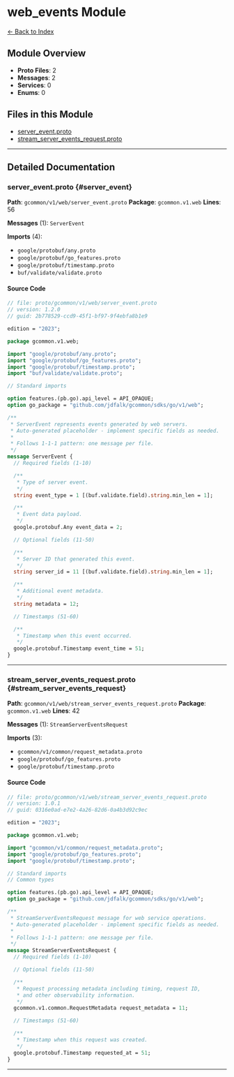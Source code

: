# web_events Module

[← Back to Index](./index.md)

## Module Overview

- **Proto Files**: 2
- **Messages**: 2
- **Services**: 0
- **Enums**: 0

## Files in this Module

- [server_event.proto](#server_event)
- [stream_server_events_request.proto](#stream_server_events_request)
---


## Detailed Documentation

### server_event.proto {#server_event}

**Path**: `gcommon/v1/web/server_event.proto` **Package**: `gcommon.v1.web` **Lines**: 56

**Messages** (1): `ServerEvent`

**Imports** (4):

- `google/protobuf/any.proto`
- `google/protobuf/go_features.proto`
- `google/protobuf/timestamp.proto`
- `buf/validate/validate.proto`

#### Source Code

```protobuf
// file: proto/gcommon/v1/web/server_event.proto
// version: 1.2.0
// guid: 2b778529-ccd9-45f1-bf97-9f4ebfa8b1e9

edition = "2023";

package gcommon.v1.web;

import "google/protobuf/any.proto";
import "google/protobuf/go_features.proto";
import "google/protobuf/timestamp.proto";
import "buf/validate/validate.proto";

// Standard imports

option features.(pb.go).api_level = API_OPAQUE;
option go_package = "github.com/jdfalk/gcommon/sdks/go/v1/web";

/**
 * ServerEvent represents events generated by web servers.
 * Auto-generated placeholder - implement specific fields as needed.
 *
 * Follows 1-1-1 pattern: one message per file.
 */
message ServerEvent {
  // Required fields (1-10)

  /**
   * Type of server event.
   */
  string event_type = 1 [(buf.validate.field).string.min_len = 1];

  /**
   * Event data payload.
   */
  google.protobuf.Any event_data = 2;

  // Optional fields (11-50)

  /**
   * Server ID that generated this event.
   */
  string server_id = 11 [(buf.validate.field).string.min_len = 1];

  /**
   * Additional event metadata.
   */
  string metadata = 12;

  // Timestamps (51-60)

  /**
   * Timestamp when this event occurred.
   */
  google.protobuf.Timestamp event_time = 51;
}
```

---

### stream_server_events_request.proto {#stream_server_events_request}

**Path**: `gcommon/v1/web/stream_server_events_request.proto` **Package**: `gcommon.v1.web` **Lines**: 42

**Messages** (1): `StreamServerEventsRequest`

**Imports** (3):

- `gcommon/v1/common/request_metadata.proto`
- `google/protobuf/go_features.proto`
- `google/protobuf/timestamp.proto`

#### Source Code

```protobuf
// file: proto/gcommon/v1/web/stream_server_events_request.proto
// version: 1.0.1
// guid: 0316e0ad-e7e2-4a26-82d6-0a4b3d92c9ec

edition = "2023";

package gcommon.v1.web;

import "gcommon/v1/common/request_metadata.proto";
import "google/protobuf/go_features.proto";
import "google/protobuf/timestamp.proto";

// Standard imports
// Common types

option features.(pb.go).api_level = API_OPAQUE;
option go_package = "github.com/jdfalk/gcommon/sdks/go/v1/web";

/**
 * StreamServerEventsRequest message for web service operations.
 * Auto-generated placeholder - implement specific fields as needed.
 *
 * Follows 1-1-1 pattern: one message per file.
 */
message StreamServerEventsRequest {
  // Required fields (1-10)

  // Optional fields (11-50)

  /**
   * Request processing metadata including timing, request ID,
   * and other observability information.
   */
  gcommon.v1.common.RequestMetadata request_metadata = 11;

  // Timestamps (51-60)

  /**
   * Timestamp when this request was created.
   */
  google.protobuf.Timestamp requested_at = 51;
}
```

---

